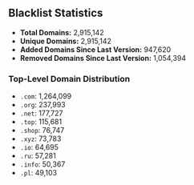 ## Blacklist Statistics

- **Total Domains:** 2,915,142
- **Unique Domains:** 2,915,142
- **Added Domains Since Last Version:** 947,620
- **Removed Domains Since Last Version:** 1,054,394

### Top-Level Domain Distribution

-  `.com`: 1,264,099
-  `.org`: 237,993
-  `.net`: 177,727
-  `.top`: 115,681
-  `.shop`: 76,747
-  `.xyz`: 73,783
-  `.io`: 64,695
-  `.ru`: 57,281
-  `.info`: 50,367
-  `.pl`: 49,103
